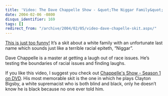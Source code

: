 ```yaml
---
title: 'Video: The Dave Chappelle Show - &quot;The Niggar Family&quot;'
date: 2004-02-06 -0800
disqus_identifier: 169
tags: []
redirect_from: "/archive/2004/02/05/video-dave-chapelle-skit.aspx/"
---
```


[This is just too
funny!](http://www.comedycentral.com/mp/play.php?reposid=/multimedia/chappelle/showclips_s2/202_niggar.html)
It’s a skit about a white family with an unfortunate last name which
sounds just like a terrible racial epiteth, “Niggar”.

Dave Chappelle is a master at getting a laugh out of race issues. He’s
testing the boundaries of racial issues and finding laughs.

If you like this video, I suggest you check out [Chappelle's Show -
Season 1 on
DVD](http://www.amazon.com/gp/product/B00018YCIM?ie=UTF8&tag=youvebeenhaac-20&linkCode=as2&camp=1789&creative=9325&creativeASIN=B00018YCIM).
His most memorable skit is the one in which he plays Clayton Bigsby, a
white supremacist who is both blind and black, only he doesn’t know he
is black because no one ever told him.

